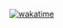 [![wakatime](https://wakatime.com/badge/github/langningchen/AtCoder.svg)](https://wakatime.com/badge/github/langningchen/AtCoder)
